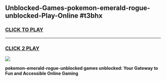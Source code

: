
## Unblocked-Games-pokemon-emerald-rogue-unblocked-Play-Online #t3bhx
<h3>
<a href="https://news.freeplayer.one?title=pokemon-emerald-rogue-unblocked&ref=3">CLICK TO PLAY</a></h3>
<hr>

<h3>
<a href="https://news.freeplayer.one?title=pokemon-emerald-rogue-unblocked&ref=3">CLICK 2 PLAY</a>
  
</h3>

<a href="https://news.freeplayer.one?title=pokemon-emerald-rogue-unblocked&ref=3"><img src="https://clearcache.store/games.png"></a>


**pokemon-emerald-rogue-unblocked games unblocked: Your Gateway to Fun and Accessible Online Gaming**
